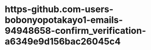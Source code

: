 # https-github.com-users-bobonyopotakayo1-emails-94948658-confirm_verification-a6349e9d156bac26045c4

